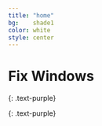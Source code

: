 ```yaml
---
title: "home"
bg:    shade1
color: white
style: center
---
```


# Fix Windows


{: .text-purple}

<span class="fa-stack subtlecircle" style="font-size:100px; background:rgba(255,166,0,0.1)">
  <i class="fa fa-circle fa-stack-2x text-white"></i>
  <i class="fa fa-windows fa-stack-1x text-shade1"></i>
</span>

{: .text-purple}